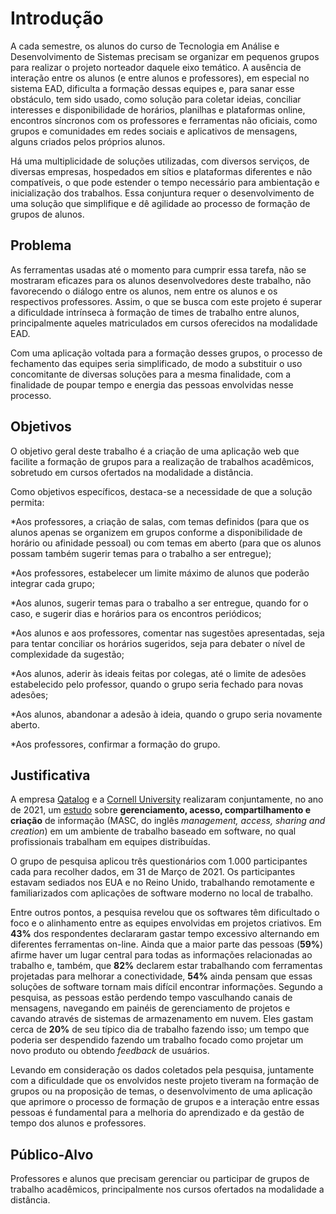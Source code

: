 # Introdução

A cada semestre, os alunos do curso de Tecnologia em Análise e Desenvolvimento de Sistemas precisam se organizar em pequenos grupos para realizar o projeto norteador daquele eixo temático. A ausência de interação entre os alunos (e entre alunos e professores), em especial no sistema EAD, dificulta a formação dessas equipes e, para sanar esse obstáculo, tem sido usado, como solução para coletar ideias, conciliar interesses e disponibilidade de horários, planilhas e plataformas online, encontros síncronos com os professores e ferramentas não oficiais, como grupos e comunidades em redes sociais e aplicativos de mensagens, alguns criados pelos próprios alunos.

Há uma multiplicidade de soluções utilizadas, com diversos serviços, de diversas empresas, hospedados em sítios e plataformas diferentes e não compatíveis, o que pode estender o tempo necessário para ambientação e inicialização dos trabalhos. Essa conjuntura requer o desenvolvimento de uma solução que simplifique e dê agilidade ao processo de formação de grupos de alunos.

## Problema

As ferramentas usadas até o momento para cumprir essa tarefa, não se mostraram eficazes para os alunos desenvolvedores deste trabalho, não favorecendo o diálogo entre os alunos, nem entre os alunos e os respectivos professores. Assim, o que se busca com este projeto é superar a dificuldade intrínseca à formação de times de trabalho entre alunos, principalmente aqueles matriculados em cursos oferecidos na modalidade EAD.

Com uma aplicação voltada para a formação desses grupos, o processo de fechamento das equipes seria simplificado, de modo a substituir o uso concomitante de diversas soluções para a mesma finalidade, com a finalidade de poupar tempo e energia das pessoas envolvidas nesse processo.

## Objetivos

O objetivo geral deste trabalho é a criação de uma aplicação web que facilite a formação de grupos para a realização de trabalhos acadêmicos, sobretudo em cursos ofertados na modalidade a distância.

Como objetivos específicos, destaca-se a necessidade de que a solução permita:

\*Aos professores, a criação de salas, com temas definidos (para que os alunos apenas se organizem em grupos conforme a disponibilidade de horário ou afinidade pessoal) ou com temas em aberto (para que os alunos possam também sugerir temas para o trabalho a ser entregue);

\*Aos professores, estabelecer um limite máximo de alunos que poderão integrar cada grupo;

\*Aos alunos, sugerir temas para o trabalho a ser entregue, quando for o caso, e sugerir dias e horários para os encontros periódicos;

\*Aos alunos e aos professores, comentar nas sugestões apresentadas, seja para tentar conciliar os horários sugeridos, seja para debater o nível de complexidade da sugestão;

\*Aos alunos, aderir às ideais feitas por colegas, até o limite de adesões estabelecido pelo professor, quando o grupo seria fechado para novas adesões;

\*Aos alunos, abandonar a adesão à ideia, quando o grupo seria novamente aberto.

\*Aos professores, confirmar a formação do grupo.

## Justificativa

A empresa [Qatalog](https://qatalog.com/) e a [Cornell University](https://www.cornell.edu/) realizaram conjuntamente, no ano de 2021, um [estudo](https://assets.qatalog.com/language.work/qatalog-2021-workgeist-report.pdf) sobre **gerenciamento, acesso, compartilhamento e criação** de informação (MASC, do inglês _management, access, sharing and creation_) em um ambiente de trabalho baseado em software, no qual profissionais trabalham em equipes distribuídas.

O grupo de pesquisa aplicou três questionários com 1.000 participantes cada para recolher dados, em 31 de Março de 2021. Os participantes estavam sediados nos EUA e no Reino Unido, trabalhando remotamente e familiarizados com aplicações de software moderno no local de trabalho.

Entre outros pontos, a pesquisa revelou que os softwares têm dificultado o foco e o alinhamento entre as equipes envolvidas em projetos criativos. Em **43%** dos respondentes declararam gastar tempo excessivo alternando em diferentes ferramentas on-line. Ainda que a maior parte das pessoas (**59%**) afirme haver um lugar central para todas as informações relacionadas ao trabalho e, também, que **82%** declarem estar trabalhando com ferramentas projetadas para melhorar a conectividade, **54%** ainda pensam que essas soluções de software tornam mais difícil encontrar informações. Segundo a pesquisa, as pessoas estão perdendo tempo vasculhando canais de mensagens, navegando em painéis de gerenciamento de projetos e cavando através de sistemas de armazenamento em nuvem. Eles gastam cerca de **20%** de seu típico dia de trabalho fazendo isso; um tempo que poderia ser despendido fazendo um trabalho focado como projetar um novo produto ou obtendo _feedback_ de usuários.

Levando em consideração os dados coletados pela pesquisa, juntamente com a dificuldade que os envolvidos neste projeto tiveram na formação de grupos ou na proposição de temas, o desenvolvimento de uma aplicação que aprimore o processo de formação de grupos e a interação entre essas pessoas é fundamental para a melhoria do aprendizado e da gestão de tempo dos alunos e professores.

## Público-Alvo

Professores e alunos que precisam gerenciar ou participar de grupos de trabalho acadêmicos, principalmente nos cursos ofertados na modalidade a distância.
